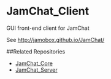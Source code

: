 JamChat_Client
==============
GUI front-end client for JamChat

See http://jamobox.github.io/JamChat/

##Related Repositories
- [JamChat_Core](https://github.com/JamoBox/JamChat_Core)
- [JamChat_Server](https://github.com/JamoBox/JamChat_Server)

